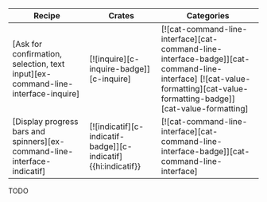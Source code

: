 | Recipe | Crates | Categories |
|--------|--------|------------|
| [Ask for confirmation, selection, text input][ex-command-line-interface-inquire] | [![inquire][c-inquire-badge]][c-inquire] | [![cat-command-line-interface][cat-command-line-interface-badge]][cat-command-line-interface] [![cat-value-formatting][cat-value-formatting-badge]][cat-value-formatting] |
| [Display progress bars and spinners][ex-command-line-interface-indicatif] | [![indicatif][c-indicatif-badge]][c-indicatif]{{hi:indicatif}} | [![cat-command-line-interface][cat-command-line-interface-badge]][cat-command-line-interface] |

<div class="hidden">
TODO
</div>
